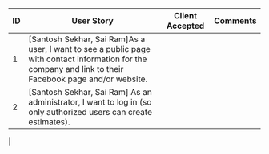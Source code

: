 
| ID | User Story | Client Accepted | Comments |
|--|--|--|--|
| 1 | [Santosh Sekhar, Sai Ram]As a user, I want to see a public page with contact information for the company and link to their Facebook page and/or website. | | |
| 2 | [Santosh Sekhar, Sai Ram] As an administrator, I want to log in (so only authorized users can create estimates). | | |
 |
